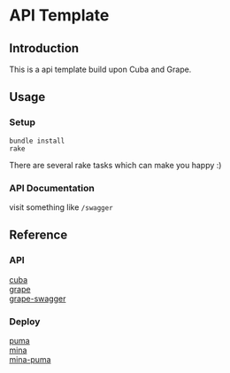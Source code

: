 # API Template

## Introduction

This is a api template build upon Cuba and Grape.

## Usage

### Setup

```
bundle install
rake
```

There are several rake tasks which can make you happy :)

### API Documentation

visit something like `/swagger`

## Reference

### API
[cuba](https://github.com/soveran/cuba)    
[grape](https://github.com/ruby-grape/grape)    
[grape-swagger](https://github.com/ruby-grape/grape-swagger)

### Deploy
[puma](https://github.com/puma/puma)    
[mina](https://github.com/mina-deploy/mina)    
[mina-puma](https://github.com/untitledkingdom/mina-puma)    

